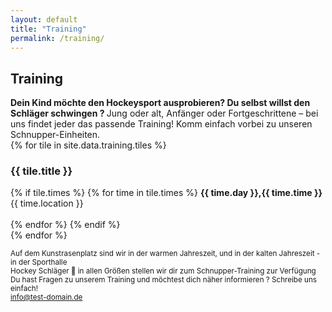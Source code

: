 ```yaml
---
layout: default
title: "Training"
permalink: /training/
---
```


## Training

<strong>
Dein Kind möchte den Hockeysport ausprobieren? Du selbst willst den Schläger schwingen ?
</strong>  
Jung oder alt, Anfänger oder Fortgeschrittene – bei uns findet jeder das passende Training!  
Komm einfach vorbei zu unseren Schnupper-Einheiten.

<div class="tiles-container">
    {% for tile in site.data.training.tiles %}
    <div class="tile">
        <h3>{{ tile.title }}</h3>
        {% if tile.times %}
                {% for time in tile.times %}
                    <strong>{{ time.day }},{{ time.time }}</strong>{{ time.location }}<br><br>
                {% endfor %}
        {% endif %}
    </div>
    {% endfor %}
</div>

<small>Auf dem Kunstrasenplatz sind wir in der warmen Jahreszeit, und in der kalten Jahreszeit - in der Sporthalle</small>  
<small>Hockey Schläger 🏑 in allen Größen stellen wir dir zum Schnupper-Training zur Verfügung</small>  
<small>Du hast Fragen zu unserem Training und möchtest dich näher informieren ? Schreibe uns einfach!   
<span class="email-highlight"><a href="mailto:info@test-domain.de">info@test-domain.de</a></span></small>

